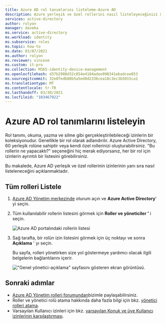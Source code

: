```yaml
---
title: Azure AD rol tanımlarını listeleme-Azure AD
description: Azure yerleşik ve özel rollerini nasıl listeleyeceğinizi öğrenin.
services: active-directory
author: rolyon
manager: daveba
ms.service: active-directory
ms.workload: identity
ms.subservice: roles
ms.topic: how-to
ms.date: 03/07/2021
ms.author: rolyon
ms.reviewer: vincesm
ms.custom: it-pro
ms.collection: M365-identity-device-management
ms.openlocfilehash: d37b2988d32c854e4184adee998341ebadcee053
ms.sourcegitcommit: 32e0fedb80b5a5ed0d2336cea18c3ec3b5015ca1
ms.translationtype: MT
ms.contentlocale: tr-TR
ms.lasthandoff: 03/30/2021
ms.locfileid: "103467922"
---
```

# <a name="list-azure-ad-role-definitions"></a>Azure AD rol tanımlarını listeleyin

Rol tanımı, okuma, yazma ve silme gibi gerçekleştirilebileceği izinlerin bir koleksiyonudur. Genellikle bir rol olarak adlandırılır. Azure Active Directory, 60 yerleşik rolüne sahiptir veya kendi özel rollerinizi oluşturabilirsiniz. "Bu rollerin ne yapacaktı?" seçeneğini hiç merak ediyorsanız, her bir rol için izinlerin ayrıntılı bir listesini görebilirsiniz.

Bu makalede, Azure AD yerleşik ve özel rollerinin izinlerinin yanı sıra nasıl listeleneceğini açıklanmaktadır.

## <a name="list-all-roles"></a>Tüm rolleri Listele

1. [Azure AD Yönetim merkezinde](https://aad.portal.azure.com) oturum açın ve **Azure Active Directory**' yi seçin.

1. Tüm kullanılabilir rollerin listesini görmek için **Roller ve yöneticiler '** i seçin.

    ![Azure AD portalındaki rollerin listesi](./media/role-definitions-list/view-roles-in-azure-active-directory.png)

1. Sağ tarafta, bir rolün izin listesini görmek için üç noktayı ve sonra **Açıklama** ' yı seçin.

    Bu sayfa, rolleri yönetirken size yol göstermeye yardımcı olacak ilgili belgelerin bağlantılarını içerir.

    !["Genel yönetici-açıklama" sayfasını gösteren ekran görüntüsü.](./media/role-definitions-list/role-description.png)

## <a name="next-steps"></a>Sonraki adımlar

* [Azure AD Yönetim rolleri forumundan](https://feedback.azure.com/forums/169401-azure-active-directory?category_id=166032)bizimle paylaşabilirsiniz.
* Roller ve yönetici rolü atama hakkında daha fazla bilgi için bkz. [yönetici rolleri atama](permissions-reference.md).
* Varsayılan Kullanıcı izinleri için bkz. [varsayılan Konuk ve üye Kullanıcı izinlerinin karşılaştırması](../fundamentals/users-default-permissions.md).
